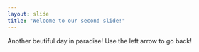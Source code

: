 ```yaml
---
layout: slide
title: "Welcome to our second slide!"
---
```

Another beutiful day in paradise!
Use the left arrow to go back!
